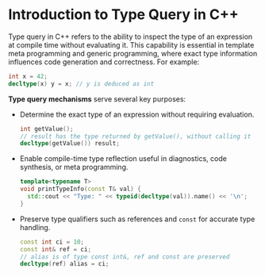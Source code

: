 # Introduction to Type Query in C++

Type query in C++ refers to the ability to inspect the type of an expression at compile time without evaluating it. This capability is essential in template meta programming and generic programming, where exact type information influences code generation and correctness. For example:

```cpp
int x = 42;
decltype(x) y = x; // y is deduced as int
```

**Type query mechanisms** serve several key purposes:
- Determine the exact type of an expression without requiring evaluation.
  ```cpp
  int getValue();
  // result has the type returned by getValue(), without calling it
  decltype(getValue()) result; 
  ```
- Enable compile-time type reflection useful in diagnostics, code synthesis, or meta programming.
  ```cpp
  template<typename T>
  void printTypeInfo(const T& val) {
    std::cout << "Type: " << typeid(decltype(val)).name() << '\n';
  }
  ```

- Preserve type qualifiers such as references and `const` for accurate type handling.
  ```cpp
  const int ci = 10;
  const int& ref = ci;
  // alias is of type const int&, ref and const are preserved
  decltype(ref) alias = ci; 
  ```




































